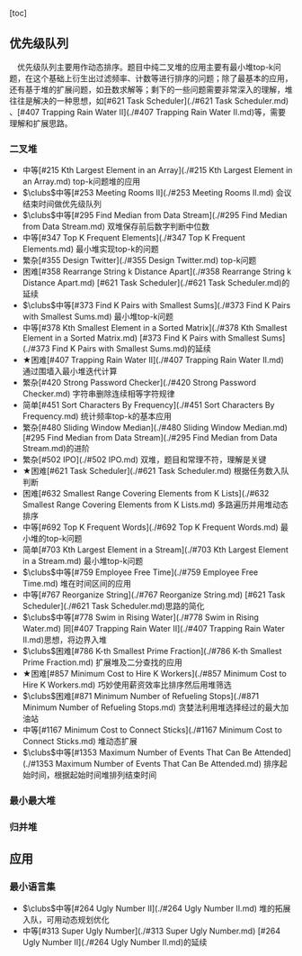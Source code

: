[toc]

## 优先级队列

&emsp;优先级队列主要用作动态排序。题目中纯二叉堆的应用主要有最小堆top-k问题，在这个基础上衍生出过滤频率、计数等进行排序的问题；除了最基本的应用，还有基于堆的扩展问题，如丑数求解等；剩下的一些问题需要非常深入的理解，堆往往是解决的一种思想，如[#621 Task Scheduler](./#621 Task Scheduler.md) 、[#407 Trapping Rain Water II](./#407 Trapping Rain Water II.md)等，需要理解和扩展思路。

### 二叉堆

* 中等[#215 Kth Largest Element in an Array](./#215 Kth Largest Element in an Array.md)    top-k问题堆的应用
* $\clubs$中等[#253 Meeting Rooms II](./#253 Meeting Rooms II.md)    会议结束时间做优先级队列
* $\clubs$中等[#295 Find Median from Data Stream](./#295 Find Median from Data Stream.md)    双堆保存前后数字判断中位数
* 中等[#347 Top K Frequent Elements](./#347 Top K Frequent Elements.md)    最小堆实现top-k的问题
* 繁杂[#355 Design Twitter](./#355 Design Twitter.md)    top-k问题
* 困难[#358 Rearrange String k Distance Apart](./#358 Rearrange String k Distance Apart.md)    [#621 Task Scheduler](./#621 Task Scheduler.md)的延续
* $\clubs$中等[#373 Find K Pairs with Smallest Sums](./#373 Find K Pairs with Smallest Sums.md)    最小堆top-k问题
* 中等[#378 Kth Smallest Element in a Sorted Matrix](./#378 Kth Smallest Element in a Sorted Matrix.md)    [#373 Find K Pairs with Smallest Sums](./#373 Find K Pairs with Smallest Sums.md)的延续
* $\bigstar$困难[#407 Trapping Rain Water II](./#407 Trapping Rain Water II.md)    通过围墙入最小堆迭代计算
* 繁杂[#420 Strong Password Checker](./#420 Strong Password Checker.md)    字符串删除连续相等字符规律
* 简单[#451 Sort Characters By Frequency](./#451 Sort Characters By Frequency.md)    统计频率top-k的基本应用
* 繁杂[#480 Sliding Window Median](./#480 Sliding Window Median.md)    [#295 Find Median from Data Stream](./#295 Find Median from Data Stream.md)的进阶
* 繁杂[#502 IPO](./#502 IPO.md)    双堆，题目和常理不符，理解是关键
* $\bigstar$困难[#621 Task Scheduler](./#621 Task Scheduler.md)    根据任务数入队判断
* 困难[#632 Smallest Range Covering Elements from K Lists](./#632 Smallest Range Covering Elements from K Lists.md)    多路遍历并用堆动态排序
* 中等[#692 Top K Frequent Words](./#692 Top K Frequent Words.md)    最小堆的top-k问题
* 简单[#703 Kth Largest Element in a Stream](./#703 Kth Largest Element in a Stream.md)    最小堆top-k问题
* $\clubs$中等[#759 Employee Free Time](./#759 Employee Free Time.md)    堆在时间区间的应用
* 中等[#767 Reorganize String](./#767 Reorganize String.md)    [#621 Task Scheduler](./#621 Task Scheduler.md)思路的简化
* $\clubs$中等[#778 Swim in Rising Water](./#778 Swim in Rising Water.md)    同[#407 Trapping Rain Water II](./#407 Trapping Rain Water II.md)思想，将边界入堆
* $\clubs$困难[#786 K-th Smallest Prime Fraction](./#786 K-th Smallest Prime Fraction.md)    扩展堆及二分查找的应用
* $\bigstar$困难[#857 Minimum Cost to Hire K Workers](./#857 Minimum Cost to Hire K Workers.md)    巧妙使用薪资效率比排序然后用堆筛选
* $\clubs$困难[#871 Minimum Number of Refueling Stops](./#871 Minimum Number of Refueling Stops.md)    贪婪法利用堆选择经过的最大加油站
* 中等[#1167 Minimum Cost to Connect Sticks](./#1167 Minimum Cost to Connect Sticks.md)    堆动态扩展
* $\clubs$中等[#1353 Maximum Number of Events That Can Be Attended](./#1353 Maximum Number of Events That Can Be Attended.md)    排序起始时间，根据起始时间堆排列结束时间

### 最小最大堆



### 归并堆



## 应用

### 最小语言集

* $\clubs$中等[#264 Ugly Number II](./#264 Ugly Number II.md)    堆的拓展入队，可用动态规划优化
* 中等[#313 Super Ugly Number](./#313 Super Ugly Number.md)    [#264 Ugly Number II](./#264 Ugly Number II.md)的延续

